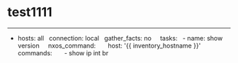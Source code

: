# test1111

---
- hosts:
all
  connection: local
  gather_facts: no
  
  tasks:
  - name: show version 
    nxos_command:
      host: '{{ inventory_hostname
}}'
      commands:
      - show ip int br


